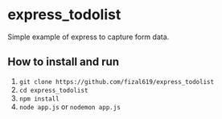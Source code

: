 # express_todolist

Simple example of express to capture form data.

## How to install and run

1. `git clone https://github.com/fizal619/express_todolist`
2. `cd express_todolist`
3. `npm install`
4. `node app.js` or `nodemon app.js`
